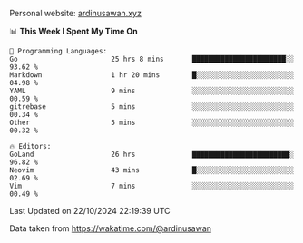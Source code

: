 Personal website: [ardinusawan.xyz](https://ardinusawan.xyz)

<!--START_SECTION:waka-->
📊 **This Week I Spent My Time On** 

```text
💬 Programming Languages: 
Go                       25 hrs 8 mins       ███████████████████████░░   93.62 % 
Markdown                 1 hr 20 mins        █░░░░░░░░░░░░░░░░░░░░░░░░   04.98 % 
YAML                     9 mins              ░░░░░░░░░░░░░░░░░░░░░░░░░   00.59 % 
gitrebase                5 mins              ░░░░░░░░░░░░░░░░░░░░░░░░░   00.34 % 
Other                    5 mins              ░░░░░░░░░░░░░░░░░░░░░░░░░   00.32 % 

🔥 Editors: 
GoLand                   26 hrs              ████████████████████████░   96.82 % 
Neovim                   43 mins             █░░░░░░░░░░░░░░░░░░░░░░░░   02.69 % 
Vim                      7 mins              ░░░░░░░░░░░░░░░░░░░░░░░░░   00.49 % 
```


 Last Updated on 22/10/2024 22:19:39 UTC
<!--END_SECTION:waka-->
Data taken from https://wakatime.com/@ardinusawan
